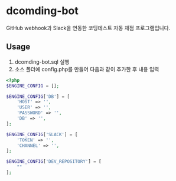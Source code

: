 # dcomding-bot
GitHub webhook과 Slack을 연동한 코딩테스트 자동 채점 프로그램입니다.

## Usage
1. dcomding-bot.sql 실행
2. 소스 폴더에 config.php를 만들어 다음과 같이 추가한 후 내용 입력
```php
<?php
$ENGINE_CONFIG = [];

$ENGINE_CONFIG['DB'] = [
    'HOST' => '',
    'USER' => '',
    'PASSWORD' => '',
    'DB' => '',
];

$ENGINE_CONFIG['SLACK'] = [
    'TOKEN' => '',
    'CHANNEL' => '',
];

$ENGINE_CONFIG['DEV_REPOSITORY'] = [
    ""
];
```
